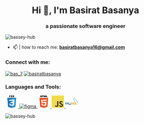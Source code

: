 <!---
bassey-hub/bassey-hub is a ✨ special ✨ repository because its `README.md` (this file) appears on your GitHub profile.
You can click the Preview link to take a look at your changes.
--->

<h1 align="center">Hi 👋, I'm Basirat Basanya</h1>
<h3 align="center">a passionate software engineer</h3>

<p align="left"> <img src="https://komarev.com/ghpvc/?username=bassey-hub&label=Profile%20views&color=0e75b6&style=flat" alt="bassey-hub" /> </p>

- 📫 | how to reach me: **basiratbasanya16@gmail.com**

  <p></p>
<h3 align="left">Connect with me:</h3>
<p align="left">
<a href="https://dev.to/bas_7" target="blank"><img align="center" src="https://raw.githubusercontent.com/rahuldkjain/github-profile-readme-generator/master/src/images/icons/Social/devto.svg" alt="bas_7" height="30" width="40" /></a>
<a href="https://linkedin.com/in/basiratbasanya" target="blank"><img align="center" src="https://raw.githubusercontent.com/rahuldkjain/github-profile-readme-generator/master/src/images/icons/Social/linked-in-alt.svg" alt="basiratbasanya" height="30" width="40" /></a>
</p>

<p></p>
<h3 align="left">Languages and Tools:</h3>
<p align="left"> <a href="https://www.w3schools.com/css/" target="_blank" rel="noreferrer"> <img src="https://raw.githubusercontent.com/devicons/devicon/master/icons/css3/css3-original-wordmark.svg" alt="css3" width="40" height="40"/> </a> <a href="https://www.figma.com/" target="_blank" rel="noreferrer"> <img src="https://www.vectorlogo.zone/logos/figma/figma-icon.svg" alt="figma" width="40" height="40"/> </a> <a href="https://www.w3.org/html/" target="_blank" rel="noreferrer"> <img src="https://raw.githubusercontent.com/devicons/devicon/master/icons/html5/html5-original-wordmark.svg" alt="html5" width="40" height="40"/> </a> <a href="https://developer.mozilla.org/en-US/docs/Web/JavaScript" target="_blank" rel="noreferrer"> <img src="https://raw.githubusercontent.com/devicons/devicon/master/icons/javascript/javascript-original.svg" alt="javascript" width="40" height="40"/> </a> <a href="https://www.mysql.com/" target="_blank" rel="noreferrer"> <img src="https://raw.githubusercontent.com/devicons/devicon/master/icons/mysql/mysql-original-wordmark.svg" alt="mysql" width="40" height="40"/> </a> 
<p></p>
<p><img align="left" src="https://github-readme-stats.vercel.app/api/top-langs?username=bassey-hub&show_icons=true&locale=en&layout=compact" alt="bassey-hub" /></p>

